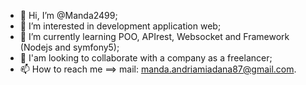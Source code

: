 - 👋 Hi, I’m @Manda2499;
- 👀 I’m interested in development application web;
- 🌱 I’m currently learning POO, APIrest, Websocket and Framework (Nodejs and symfony5);
- 💞️ I'am looking to collaborate with a company as a freelancer;
- 📫 How to reach me ==> mail: manda.andriamiadana87@gmail.com.

<!---
Manda2499/Manda2499 is a ✨ special ✨ repository because its `README.md` (this file) appears on your GitHub profile.
You can click the Preview link to take a look at your changes.
Projet demineur
--->
